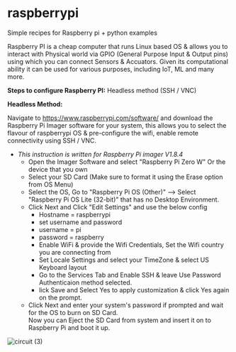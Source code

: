 # raspberrypi

Simple recipes for Raspberry pi + python examples

Raspberry PI is a cheap computer that runs Linux based OS & allows you to interact with Physical world via GPIO (General Purpose Input & Output pins) using which you can connect Sensors & Accuators. Given its computational ability it can be used for various purposes, including IoT, ML and many more.

**Steps to configure Raspberry PI:**
  Headless method (SSH / VNC)

**Headless Method:** 

Navigate to https://www.raspberrypi.com/software/ and download the Raspberry Pi Imager software for your system, this allows you to select the flavour of raspberrypi OS & pre-configure the wifi, enable remote connectivity using SSH / VNC. <br> 
* _This instruction is written for Raspberry Pi imager V1.8.4_ <br>
    * Open the Imager Software and select "Raspberry Pi Zero W" Or the device that you own <br> 
    * Select your SD Card (Make sure to format it using the Erase option from OS Menu) <br> 
    * Select the OS, Go to "Raspberry Pi OS (Other)" --> Select "Raspberry Pi OS Lite (32-bit)" that has no Desktop Environment. <br> 
    * Click Next and Click "Edit Settings" and use the below config <br> 
      * Hostname = raspberrypi <br> 
      * set username and password <br> 
      * username = pi <br> 
      * password = raspberry <br> 
      * Enable WiFi & provide the Wifi Credentials, Set the Wifi country you are connecting from <br> 
      * Set Locale Settings and select your TimeZone & select US Keyboard layout <br> 
      * Go to the Services Tab and Enable SSH & leave Use Password Authenticaion method selected. <br> 
      * lick Save and Select Yes to apply customization & click Yes again on the prompt. <br> 
    * Click Next and enter your system's password if prompted and wait for the OS to burn on SD Card. <br> 
     Now you can Eject the SD Card from system and insert it on to Raspberry Pi and boot it up. <br> 
     
  

![circuit (3)](https://github.com/sreeramtkd/raspberrypi/assets/25638554/067811ea-2c3a-4706-b35d-34977430606f)
